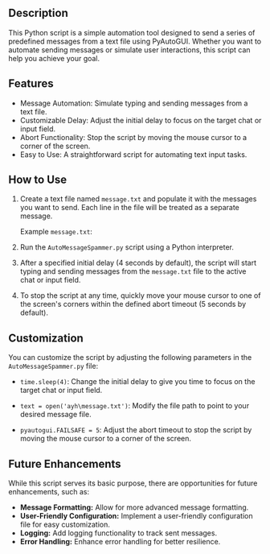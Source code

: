 
## Description
 This Python script is a simple automation tool designed to send a series of predefined messages from a text file using PyAutoGUI.
 Whether you want to automate sending messages or simulate user interactions, this script can help you achieve your goal.

## Features
- Message Automation: Simulate typing and sending messages from a text file.
- Customizable Delay: Adjust the initial delay to focus on the target chat or input field.
- Abort Functionality: Stop the script by moving the mouse cursor to a corner of the screen.
- Easy to Use: A straightforward script for automating text input tasks.

## How to Use
1. Create a text file named `message.txt` and populate it with the messages you want to send. Each line in the file will be treated as a separate message.

   Example `message.txt`:

2. Run the `AutoMessageSpammer.py` script using a Python interpreter.

3. After a specified initial delay (4 seconds by default), the script will start typing and sending messages from the `message.txt` file to the active chat or input field.

4. To stop the script at any time, quickly move your mouse cursor to one of the screen's corners within the defined abort timeout (5 seconds by default).

## Customization
You can customize the script by adjusting the following parameters in the `AutoMessageSpammer.py` file:

- `time.sleep(4)`: Change the initial delay to give you time to focus on the target chat or input field.

- `text = open('ayh\message.txt')`: Modify the file path to point to your desired message file.

- `pyautogui.FAILSAFE = 5`: Adjust the abort timeout to stop the script by moving the mouse cursor to a corner of the screen.

## Future Enhancements
While this script serves its basic purpose, there are opportunities for future enhancements, such as:

- **Message Formatting:** Allow for more advanced message formatting.
- **User-Friendly Configuration:** Implement a user-friendly configuration file for easy customization.
- **Logging:** Add logging functionality to track sent messages.
- **Error Handling:** Enhance error handling for better resilience.
